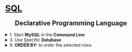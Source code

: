 <h1 style='text-decoration:underline'>SQL</h1>
<h2 style='width:440px;margin:auto'>Declarative Programming Language</h2><br>

<div style='width:1000px;margin:auto'>
<details><summary>1. Start <b>MySQL</b> in the <b>Command Line</b></summary><p>
~~~
mysql -u root -p

# Then write your password "root"
# -u: used to use the username
# root: the name of the user
# -p: means I'll give the password.
~~~
</p></details>

<details><summary>2. Create <b>Database</b></summary><p>
<h4>Database can have multiple tables</h4>
~~~sql
CREATE DATABASE name_of_database;

# Add semi-colon at the end to finish your command.
~~~
</p></details>

<details><summary>3. Use Specific <b>Database</b></summary><p>
~~~
USE name_of_db;

####### OUTPUT #########
Database Changed.
~~~
</p></details>

<details><summary>4. <b>Import/Source</b> Existing database into MySQL</summary><p>
~~~
# NOTE: you need to create an empty database first, the use it, then source the existing database.

SOURCE path/to/database.sql;
~~~
</p></details><br>

<details><summary>5. <b>Show All Available Tables</b> in Database</summary><p>
~~~
SHOW TABLES;

##### Output ####
+------------------+
| Tables_in_imdb   |
+------------------+
| actors           |
| directors        |
| directors_genres |
| movies           |
| movies_directors |
| movies_genres    |
| roles            |
+------------------+
7 rows in set (0.00 sec)

~~~
</p></details>

<details><summary>6. Show <b>Description & Columns</b> in a Table</summary><p>
~~~
DESCRIBE <table_name>;

##### Output ######
+------------+--------------+------+-----+---------+-------+
| Field      | Type         | Null | Key | Default | Extra |
+------------+--------------+------+-----+---------+-------+
| id         | int(11)      | NO   | PRI | 0       |       |
| first_name | varchar(100) | YES  | MUL | NULL    |       |
| last_name  | varchar(100) | YES  | MUL | NULL    |       |
| gender     | char(1)      | YES  |     | NULL    |       |
+------------+--------------+------+-----+---------+-------+
4 rows in set (0.04 sec)

# Field: has the name of the column.
# Type: has the type of the values in that column.
# Null: means that column can have Null values.
# Key: whether it's Primary or MULtiple (means one value can occur many times)
# Default: means default value of no value is assigned.
# Extra:
~~~
</p></details><br>

<details><summary>7. <b>SELECT</b>: to see values of columns</summary><p>
```sql
# Show all row for all columns, since "*" means all columns
SELECT * FROM <table_name>;

# Select specific columns from table.
SELECT <col_name>, <col_name> FROM <table_name>; 

# The output is called "Result-set" and it's actually a table contains a set of rows with column names.
# NOTE: Always use specific columns to select because it will be much faster than collecting all the data.
#result-set: a set of rows that form the result of a query along with column-names and meta-data.
# SELECT will select the rows with the same order in the table.
```
</p></details>

<details><summary>8. <b>LIMIT/OFFSET</b>: to make selecting rows flexiable</summary><p>
~~~sql
# 1. Using Limit: will limit the number of rows to the number assigned in the command.
# In this example, select only the first 20 rows
SELECT <col_name>, <col_name> FROM <table_name> LIMIT 20

# 2. Using OFFSET: will make MySQL start selecting from row numbered that offset.
# In this example, select 20 rows starting from offset 20
SELECT <col_name>, <col_name> FROM <table_name> LIMIT 20 OFFSET 20
~~~
</p></details>

<details><summary>9. <b>ORDER BY:</b> to order the selected rows</summary><p>
~~~sql
# NOTE: the default ordering is Ascending (from low to high)
SELECT <col_name>, <col_name> FROM <table_name> ORDER BY <col_name> DESC/ASC LIMIT 5;

# Output
+---------------------+-----------+------+
| name                | rankscore | year |
+---------------------+-----------+------+
| Horse Shoeing       |      NULL | 1893 |
| Blacksmith Scene    |       6.8 | 1893 |
| Carnival Dance, The |      NULL | 1894 |
| Armand D'Ary        |      NULL | 1894 |
| Caicedo (with Pole) |      NULL | 1894 |
+---------------------+-----------+------+
5 rows in set (0.13 sec)

~~~
</p></details>

<details><summary>10. <b>DISTINCT</b>: to show unique values in a column</summary><p>
~~~
# Show Unique values in a column
SELECT DISTINCT <col_name> FROM <table_name>;

# Select Unique combination between multiple columns
SELECT DISTINCT <col_name>, <col_name> FROM <table_name>;
~~~
</p></details>

<details><summary>11. <b>WHERE</b>: to apply condition/filter on the selected data</summary><p>
~~~
# list all movies with rankscore>9
SELECT <col_name>, <col_name>, <col_name> FROM <table_name> WHERE <col_name> > 9 ;

# Condition's outputs: TRUE, FALSE, NULL

# Comparison Operators:
# =: equals
# <> or !=: Not Equals
#  <: Less than
# <=: Less than or equal
# >: Greater than
# >= : Greater than or equal

SELECT * FROM <table_name> WHERE <col_name> = 'Comedy';

SELECT * FROM <table_name> WHERE <col_name> <> 'Horror';

#### BIG NOTE #####
# NULL => doesnot-exist/unknown/missing

# "=" doesnot work with NULL, will give you an empty result-set.
# Instead we use "IS NULL" or "IS NOT NULL"
SELECT <col_name>,<col_name>,<col_name> FROM <table_name> WHERE <col_name> = NULL;


SELECT <col_name>,<col_name>,<col_name> FROM <table_name> WHERE <col_name> IS NULL LIMIT 20;

SELECT name,year,rankscore FROM <table_name> WHERE rankscore IS NOT NULL LIMIT 20;
~~~
</p></details>

<details><summary>12. <b>Logical Operators</b></summary><p>
<h4>1. Using AND:</h4>
~~~
SELECT name,year,rankscore FROM movies WHERE rankscore>9 AND year>2000;
~~~
<h4>2. Using OR:</h4>
~~~mysql
SELECT name,year,rankscore FROM movies WHERE rankscore>9 OR year>2007;
~~~
<h4>3. Using NOT:</h4>
~~~
SELECT name,year,rankscore FROM movies WHERE NOT year<=2000 LIMIT 20;
~~~
<h4>4. Using BETWEEN:</h4>
~~~
SELECT name,year,rankscore FROM movies WHERE year BETWEEN 1999 AND 2000;
#inclusive: year>=1999 and year<=2000
# Both 1999 and 2000 are included.
#### BIG NOTE: if the first number is larger than the second number, this command won't work.
~~~
<h4>5. Using IN:</h4>
~~~
SELECT director_id, genre FROM directors_genres WHERE genre IN ('Comedy','Horror');
# same as genre='Comedy' OR genre='Horror'
~~~
<h4>6. Using LIKE:</h4>
~~~
SELECT name,year,rankscore FROM movies WHERE name LIKE 'Tis%';
# % => wildcard character to imply zero or more characters


SELECT first_name, last_name FROM actors WHERE first_name LIKE '%es';
# first name ending in 'es'


SELECT first_name, last_name FROM actors WHERE first_name LIKE '%es%';
#first name contains 'es'


SELECT first_name, last_name FROM actors WHERE first_name LIKE 'Agn_s';
# '_' implies exactly one character.


# If we want to macth % or _, we should use the backslash as the escape character: \% and \_


SELECT first_name, last_name FROM actors WHERE first_name LIKE 'L%' AND first_name NOT LIKE 'Li%';
~~~
</p></details> 

<details><summary>13. <b>Aggregate Functions</b></summary><p>
<h4>1. COUNT</h4>
~~~
SELECT COUNT(*) FROM movies;

SELECT COUNT(*) FROM movies where year>2000;

SELECT COUNT(year) FROM movies;
~~~

<h4>2. MIN & MAX</h4>
~~~
SELECT MIN(year) FROM movies;


SELECT MAX(year) FROM movies;
~~~

<h4>3. SUM & AVG</h4>
~~~
SELECT SUM(price) FROM movies;


SELECT AVG(price) FROM movies;
~~~
</p></details>

<details><summary>14. <b>GROUP BY</b></summary><p>
~~~
# find number of movies released per year

SELECT year, COUNT(year) FROM movies GROUP BY year;

SELECT year, COUNT(year) FROM movies GROUP BY year ORDER BY year;

########## Using Aliases #######
SELECT year, COUNT(year) year_count FROM movies GROUP BY year ORDER BY year_count;
# year_count is an alias.

# often used with COUNT, MIN, MAX or SUM.
# if grouping columns contain NULL values, all null values are grouped together.
~~~
</p></details>

<details><summary>15. <b>HAVING</b></summary><p>
~~~
# Print years which have >1000 movies in our DB [Data Scientist for Analysis]

SELECT year, COUNT(year) year_count FROM movies GROUP BY year HAVING year_count>1000;
# specify a condition on groups using HAVING.


Order of execution:
1. GROUP BY to create groups
2. apply the AGGREGATE FUNCTION
3. Apply HAVING condition.


# often used along with GROUP BY. Not Mandatory.

SELECT name, year  FROM movies HAVING year>2000;
# HAVING without GROUP BY is same as WHERE



SELECT year, COUNT(year) year_count FROM movies WHERE rankscore>9 GROUP BY year HAVING year_count>20;

# HAVING vs WHERE
## WHERE is applied on individual rows while HAVING is applied on groups.
## HAVING is applied after grouping while WHERE is used before grouping.
~~~
</p></details>

<details><summary>16. <b>Keyword Order</b></summary><p>
<p><a href="https://dev.mysql.com/doc/refman/8.0/en/select.html"><b>Ref</b></a> </p>
~~~
SELECT
    [ALL | DISTINCT | DISTINCTROW ]
      [HIGH_PRIORITY]
      [STRAIGHT_JOIN]
      [SQL_SMALL_RESULT] [SQL_BIG_RESULT] [SQL_BUFFER_RESULT]
      [SQL_NO_CACHE] [SQL_CALC_FOUND_ROWS]
    select_expr [, select_expr ...]
    [FROM table_references
      [PARTITION partition_list]
    [WHERE where_condition]
    [GROUP BY {col_name | expr | position}, ... [WITH ROLLUP]]
    [HAVING where_condition]
    [WINDOW window_name AS (window_spec)
        [, window_name AS (window_spec)] ...]
    [ORDER BY {col_name | expr | position}
      [ASC | DESC], ... [WITH ROLLUP]]
    [LIMIT {[offset,] row_count | row_count OFFSET offset}]
    [INTO OUTFILE 'file_name'
        [CHARACTER SET charset_name]
        export_options
      | INTO DUMPFILE 'file_name'
      | INTO var_name [, var_name]]
    [FOR {UPDATE | SHARE} [OF tbl_name [, tbl_name] ...] [NOWAIT | SKIP LOCKED] 
      | LOCK IN SHARE MODE]]
~~~
</p></details>

<details><summary>17. <b>JOIN...ON</b>: combine data from multiple tables</summary><p>
<p><a href="file:///media/mosaab/Volume/Courses/Computer%20Science/Web/www.w3schools.com/www.w3schools.com/sql/sql_join.html"><b>W3School on JOIN</b></a> </p>
<h4>1. Natural Join</h4> 
~~~
# natural join: a join where we have the same column-names across two tables.
#T1: C1, C2
#T2: C1, C3, C4

SELECT * FROM T1 JOIN T2;

SELECT * FROM T1 JOIN T2 USING (C1);

# returns C1,C2,C3,C4
# no need to use the keyword "ON"
~~~

<h4>2. Inner Join</h4>
~~~
# For each movie, print name and the genres
SELECT m.name, g.genre from movies m  JOIN movies_genres g ON m.id=g.movie_id LIMIT 20;

# table aliases: m and g
~~~

<h4>3. Left Outer Join</h4>
~~~
SELECT m.name, g.genre from movies m  LEFT JOIN movies_genres g ON m.id=g.movie_id LIMIT 20;

#LEFT JOIN or LEFT OUTER JOIN
#RIGHT JOIN or RIGHT OUTER JOIN
#FULL JOIN or FULL OUTER JOIN
#JOIN or INNER JOIN
~~~

<h4>4. Right Outer Join</h4>
~~~
SELECT m.name, g.genre from movies m  RIGHT JOIN movies_genres g ON m.id=g.movie_id LIMIT 20;

#LEFT JOIN or LEFT OUTER JOIN
#RIGHT JOIN or RIGHT OUTER JOIN
#FULL JOIN or FULL OUTER JOIN
#JOIN or INNER JOIN
~~~

<h4>5. Full Outer Join</h4>
~~~
SELECT m.name, g.genre from movies m  FULL JOIN movies_genres g ON m.id=g.movie_id LIMIT 20;

#LEFT JOIN or LEFT OUTER JOIN
#RIGHT JOIN or RIGHT OUTER JOIN
#FULL JOIN or FULL OUTER JOIN
#JOIN or INNER JOIN
~~~

<h4>6. K-ways Join</h4>
~~~
# NULL for missing counterpart rows.

# 3-way joins and k-way joins
SELECT a.first_name, a.last_name FROM actors a JOIN roles r ON a.id=r.actor_id JOIN movies m on m.id=r.movie_id AND m.name='Officer 444';

#Practical note about joins: Joins can be expensive computationally when we have large tables.
~~~
</p></details>

<details><summary>18. <b>Nested Queries</b></summary><p>
~~~
# Sub-Queries or Nested Queries or Inner Queries

# Examble:

# List all actors in the movie Schindler's List
#https://www.imdb.com/title/tt0108052/fullcredits/?ref_=tt_ov_st_sm


SELECT first_name, last_name from actors WHERE id IN 
	( SELECT actor_id from roles WHERE movie_id IN 
			(SELECT id FROM movies where name='Schindler's List)
	);



# Syntax:
SELECT column_name [, column_name ]
FROM   table1 [, table2 ]
WHERE  column_name OPERATOR
   (SELECT column_name [, column_name ]
   FROM table1 [, table2 ]
   [WHERE])

# first the inner query is executed and then the outer query is executed using the output values in the inner query


# IN, NOT IN, EXISTS, NOT EXISTS, ANY, ALL, Comparison operators

#EXISTS returns true if the subquery returns one or more records or NULL
# ANY operator returns TRUE if any of the subquery values meet the condition.
# ALL operator returns TRUE if all of the subquery values meet the condition.



SELECT * FROM movies where rankscore >= ALL (SELECT MAX(rankscore) from movies);
# get all movies whose rankscore is same as the maximum rankscore.

# e.g: rankscore <> ALL(...)
~~~
</p></details><br>

<details><summary>19. <b>Data Manipulation</b>: SELECT, INSERT, UPDATE, DELETE</summary><p>
<h4>2. INSERT</h4>
~~~
# Data Manupulation Language: SELECT, INSERT, UPDATE, DELETE

INSERT INTO movies(id, name, year, rankscore) VALUES (412321, 'Thor', 2011, 7);

INSERT INTO movies(id, name, year, rankscore) VALUES (412321, 'Thor', 2011, 7), (412322, 'Iron Man', 2008, 7.9), (412323, 'Iron Man 2', 2010, 7);


# INSERT FROM one table to annother using nnested sub query: https://en.wikipedia.org/wiki/Insert_(SQL)#Copying_rows_from_other_tables
~~~

<h4>3. UPDATE</h4>
~~~
UPDATE <TableName> SET col1=val1, col2=val2 WHERE condition

UPDATE movies SET rankscore=9 where id=412321;

# Update multiple rows also.
# Can be used along with Sub-queries.
~~~

<h4>4. DELETE</h4>
~~~
DELETE FROM movies WHERE id=412321;

# Remove all rows: TRUNCATE TABLE TableName; 
# Same as selete without a WHERE Clause.
~~~
</p></details>

<details><summary>20. <b>Data Definition Language:</b> to define/modify tables.</summary><p>
<ul>
<li><a href="https://www.journaldev.com/16774/sql-data-types"><b>DataTypes</b></a></li>
<li><a href="file:///media/mosaab/Volume/Courses/Computer%20Science/Web/www.w3schools.com/www.w3schools.com/sql/sql_constraints.html"><b>Constraints</b></a></li></ul>
~~~
CREATE TABLE language  ( id INT PRIMARY, lang VARCHAR(50) NOT NULL);


# NOT NULL - Ensures that a column cannot have a NULL value
# UNIQUE - Ensures that all values in a column are different
# PRIMARY KEY - A combination of a NOT NULL and UNIQUE. Uniquely identifies each row in a table
# FOREIGN KEY - Uniquely identifies a row/record in another table
# CHECK - Ensures that all values in a column satisfies a specific condition
# DEFAULT - Sets a default value for a column when no value is specified
# INDEX - Used to create and retrieve data from the database very quickly
~~~
</p></details>

<details><summary>21. <b>ALTER:</b> ADD, MODIFY, DROP columns in a table</summary><p>
~~~
# ALTER: ADD, MODIFY, DROP

ALTER TABLE language ADD country VARCHAR(50);

ALTER TABLE language MODIFY country VARCHAR(60);

ALTER TABLE langauge DROP country;
~~~
</p></details>

<details><summary>22. <b>DROP:</b> to drop tables</summary><p>
~~~
# Removes both the table and all of the data permanently.
DROP TABLE Tablename;

DROP TABLE TableName IF EXISTS;

#https://dev.mysql.com/doc/refman/8.0/en/drop-table.html

TRUNCATE TABLE TableName;

# as discussed earlier same as DELETE FROM TableName;
~~~
</p></details><br>

<details><summary>24. <b>Data Control Language</b> for DB Admins.
</summary><p>
~~~
https://en.wikipedia.org/wiki/Data_control_language
https://dev.mysql.com/doc/refman/8.0/en/grant.html
https://dev.mysql.com/doc/refman/8.0/en/revoke.html
~~~
</p></details>

</div>































